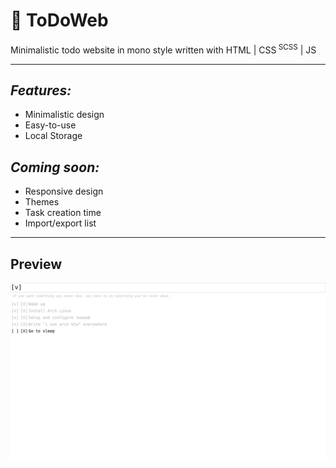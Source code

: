 # &#128221; ToDoWeb
Minimalistic todo website in mono style written with HTML | CSS<sup> SCSS</sup> | JS

---

## ***Features:***
  + Minimalistic design
  + Easy-to-use
  + Local Storage
## ***Coming soon:***
  + Responsive design
  + Themes
  + Task creation time
  + Import/export list
---

## Preview
![Preview](https://raw.githubusercontent.com/hkooost/ToDoWeb/287808adc642d3b697f75239e30ec5257a759846/assets/screenshot.png)

